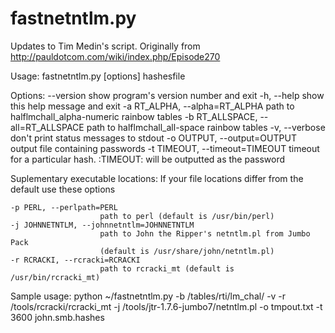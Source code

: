 fastnetntlm.py
==============

Updates to Tim Medin's script. Originally from http://pauldotcom.com/wiki/index.php/Episode270

Usage: fastnetntlm.py [options] hashesfile

Options:
  --version             show program's version number and exit
  -h, --help            show this help message and exit
  -a RT_ALPHA, --alpha=RT_ALPHA
                        path to halflmchall_alpha-numeric rainbow tables
  -b RT_ALLSPACE, --all=RT_ALLSPACE
                        path to halflmchall_all-space rainbow tables
  -v, --verbose         don't print status messages to stdout
  -o OUTPUT, --output=OUTPUT
                        output file containing passwords
  -t TIMEOUT, --timeout=TIMEOUT
                        timeout for a particular hash. :TIMEOUT: will be
                        outputted as the password

  Suplementary executable locations:
    If your file locations differ from the default use these options

    -p PERL, --perlpath=PERL
                        path to perl (default is /usr/bin/perl)
    -j JOHNNETNTLM, --johnnetntlm=JOHNNETNTLM
                        path to John the Ripper's netntlm.pl from Jumbo Pack
                        (default is /usr/share/john/netntlm.pl)
    -r RCRACKI, --rcracki=RCRACKI
                        path to rcracki_mt (default is /usr/bin/rcracki_mt)

Sample usage:
python ~/fastnetntlm.py -b /tables/rti/lm_chal/ -v -r /tools/rcracki/rcracki_mt -j /tools/jtr-1.7.6-jumbo7/netntlm.pl -o tmpout.txt -t 3600 john.smb.hashes

